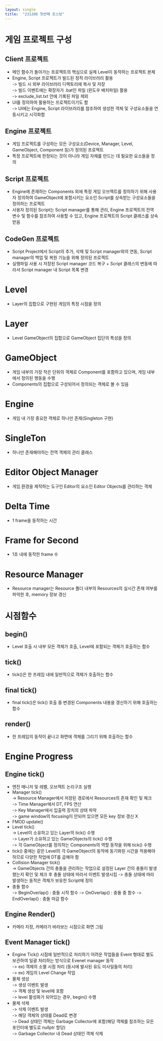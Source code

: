 ```yaml
---
layout: single
title:  "231208 첫번째 포스팅"
---
```

# 게임 프로젝트 구성
## Client 프로젝트
* 메인 함수가 돌아가는 프로젝트의 핵심으로 실제 Level이 동작하는 프로젝트 본체<br>
* Engine, Script 프로젝트가 빌드된 정적 라이브러리 활용<br>
-> 빌드 시 외부 라이브러리 디렉토리에 복사 및 저장<br>
-> 빌드 이벤트에는 확장자가 .bat인 파일 (윈도우 배치파일) 활용<br>
-> exclude_list.txt 안에 기록된 파일 제외
* UI를 정의하여 활용하는 프로젝트이기도 함<br>
-> UI에는 Engine, Script 라이브러리를 참조하여 생성한 객체 및 구성요소들을 연동시키고 시각화함
## Engine 프로젝트
* 게임 프로젝트를 구성하는 모든 구성요소(Device, Manager, Level, GameObject, Component 등)가 정의된 프로젝트
* 특정 프로젝트에 한정되는 것이 아니라 게임 자체를 만드는 데 필요한 요소들을 정의
## Script 프로젝트
* Engine에 존재하는 Components 외에 특정 게임 오브젝트를 정의하기 위해 사용자 정의하여 GameObject에 포함시키는 요소인 Script를 상속받는 구성요소들을 정의하는 프로젝트
* 사용자 정의된 Script는 Script manager를 통해 관리, Engine 프로젝트의 전역 변수 및 함수를 참조하여 사용할 수 있고, Engine 프로젝트의 Script 클래스를 상속받음
## CodeGen 프로젝트
* Script Project에서 Script의 추가, 삭제 및 Script manager와의 연동, Script manager의 백업 및 복원 기능을 위해 정의된 프로젝트
* 실행파일 사용 시 저장된 Script manager 코드 복구 + Script 클래스의 변동에 따라서 Script manager 내 Script 목록 변경

# Level
* Layer의 집합으로 구현된 게임의 특정 시점을 정의

# Layer
* Level GameObject의 집합으로 GameObject 집단의 특성을 정의

# GameObject
* 게임 내부의 가장 작은 단위의 객체로 Component를 포함하고 있으며, 게임 내부에서 정의된 행동을 수행
* Components의 집합으로 구성되어서 정의되는 객체로 볼 수 있음

# Engine
* 게임 내 가장 중요한 객체로 하나만 존재(Singleton 구현)

# SingleTon
* 하나만 존재해야하는 전역 객체의 관리 클래스

# Editor Object Manager
* 게임 환경을 제작하는 도구인 Editor의 요소인 Editor Objects를 관리하는 객체

# Delta Time
* 1 frame을 동작하는 시간
# Frame for Second
* 1초 내에 동작한 frame 수

# Resource Manager
* Resource manager는 Resource 폴더 내부의 Resources의 실시간 존재 여부를 파악한 후, memory 정보 갱신

# 시점함수
## begin()
* Level 호출 시 내부 모든 객체가 호출, Level에 포함되는 객체가 호출하는 함수
## tick()
* tick()은 한 프레임 내에 일반적으로 객체가 호출하는 함수
## final tick()
* final tick()은 tick() 호출 중 변경된 Components 내용을 갱신하기 위해 호출하는 함수
## render()
* 한 프레임의 동작이 끝나고 화면에 객체를 그리기 위해 호출하는 함수 
# Engine Progress
## Engine tick()
* 엔진 매니저 및 레벨, 오브젝트 논리구조 실행
* Manager tick()<br>
-> Resource Manager에서 저장된 경로에서 Resources의 존재 확인 및 체크<br>
-> Time Manager에서 DT, FPS 연산<br>
-> Key Manager에서 입출력 장치의 상태 파악<br>
-> game window의 focusing이 안되어 있으면 모든 key 정보 갱신 X
* FMOD update()
* Level tick()<br>
-> Level이 소유하고 있는 Layer의 tick() 수행<br>
-> Layer가 소유하고 있는 GameObjects의 tick() 수행<br>
-> 각 GameObject를 정의하는 Components의 역할 동작을 위해 tick() 수행<br>
* tick() 중에는 같은 Level의 각 GameObject의 동작에 동기화된 시간을 적용해야 하므로 다양한 작업에 DT를 곱해야 함
* Collision Manager tick()<br>
-> GameObjects 간의 충돌을 관리하는 작업으로 설정된 Layer 간의 충돌이 발생했는지 확인 및 체크 후 충돌 상태에 따라서 이벤트 발생시킴
-> 충돌 상태에 따라 발생하는 동작은 객체가 보유한 Script에 정의
* 충돌 함수<br>
-> BeginOverlap() : 충돌 시작 함수
-> OnOverlap() : 충돌 중 함수
-> EndOverlap() : 충돌 마감 함수
## Engine Render()
* 카메라 지정, 카메라가 바라보는 시점으로 화면 그림
## Event Manager tick()
* Engine Tick() 시점에 일반적으로 처리하기 어려운 작업들을 Event 형태로 별도 보관하여 일괄 처리하는 방식으로 Evenet manager 동작<br>
-> ex) 객체의 소멸 시점 처리 (동시에 발사된 유도 미사일들의 처리) <br>
-> ex) 게임의 Level Change 작업<br>
* 물체 생성<br>
-> 생성 이벤트 발생<br>
-> 객체 생성 및 level에 포함<br>
-> level 활성화가 되어있는 경우, begin() 수행<br>
* 물체 삭제<br>
-> 삭제 이벤트 발생<br>
-> 해당 객체의 상태를 Dead로 변경<br>
-> Dead 상태인 객체는 Garbage Collector에 포함(해당 객체를 참조하는 모든 포인터에 별도로 nullptr 할당)<br>
-> Garbage Collector 내 Dead 상태인 객체 삭제<br>
